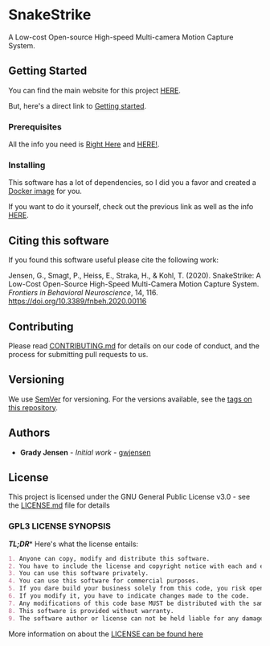 # SnakeStrike

A Low-cost Open-source High-speed Multi-camera Motion Capture System.

## Getting Started

You can find the main website for this project [HERE](https://gwjensen.github.io/SnakeStrike).

But, here's a direct link to [Getting started](https://gwjensen.github.io/SnakeStrike/usage).

### Prerequisites

All the info you need is [Right Here](https://gwjensen.github.io/SnakeStrike/usage/setup/#hardware-needed) and [HERE!](https://gwjensen.github.io/SnakeStrike/usage/setup/#1-dependencies).


### Installing

This software has a lot of dependencies, so I did you a favor and created a [Docker image](https://gwjensen.github.io/SnakeStrikeDocker) for you. 

If you want to do it yourself, check out the previous link as well as the info [HERE](https://gwjensen.github.io/SnakeStrike/usage/setup/#3-building-docker-image-to-use-as-runtime-environment).

## Citing this software
If you found this software useful please cite the following work:  

Jensen, G., Smagt, P., Heiss, E., Straka, H., & Kohl, T. (2020). SnakeStrike: A Low-Cost Open-Source High-Speed Multi-Camera Motion Capture System. *Frontiers in Behavioral Neuroscience*, 14, 116. https://doi.org/10.3389/fnbeh.2020.00116

## Contributing

Please read [CONTRIBUTING.md](CONTRIBUTING.md) for details on our code of conduct, and the process for submitting pull requests to us.

## Versioning

We use [SemVer](http://semver.org/) for versioning. For the versions available, see the [tags on this repository](https://github.com/your/project/tags). 

## Authors

* **Grady Jensen** - *Initial work* - [gwjensen](https://github.com/gwjensen)


## License

This project is licensed under the GNU General Public License v3.0 - see the [LICENSE.md](LICENSE.md) file for details



### GPL3 LICENSE SYNOPSIS

**_TL;DR_*** Here's what the license entails:

```markdown
1. Anyone can copy, modify and distribute this software.
2. You have to include the license and copyright notice with each and every distribution.
3. You can use this software privately.
4. You can use this software for commercial purposes.
5. If you dare build your business solely from this code, you risk open-sourcing the whole code base.
6. If you modify it, you have to indicate changes made to the code.
7. Any modifications of this code base MUST be distributed with the same license, GPLv3.
8. This software is provided without warranty.
9. The software author or license can not be held liable for any damages inflicted by the software.
```

More information on about the [LICENSE can be found here](https://www.gnu.org/licenses/gpl-3.0.en.html)

<!--- 
## Acknowledgments
* 
* Hat tip to anyone whose code was used
* Inspiration
* etc
-->

